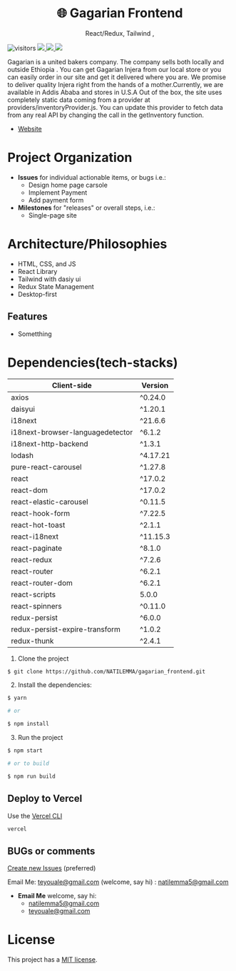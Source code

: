 
<h1 align="center" >
🌐 Gagarian Frontend
</h1>
<p align="center">
React/Redux, Tailwind , 
</p>


<p align="center">
  
  ![visitors](https://visitor-badge.glitch.me/badge?page_id=NATILEMMA.gagarian_frontend)
   <a href="https://travis-ci.com/amazingandyyy/mern">
      <img src="https://travis-ci.com/amazingandyyy/mern.svg?branch=master" />
   </a>
   <a href="https://github.com/amazingandyyy/mern/blob/master/LICENSE">
      <img src="https://img.shields.io/badge/License-MIT-green.svg" />
   </a>
   <a href="https://circleci.com/gh/amazingandyyy/mern">
      <img src="https://circleci.com/gh/amazingandyyy/mern.svg?style=svg" />
   </a>
</p>






Gagarian is a united bakers company. The company sells both locally and outside Ethiopia . You can get Gagarian Injera from our local store or you can easily order in our site and get it delivered where you are. We promise to deliver quality Injera right from the hands of a mother.Currently, we are available in Addis Ababa and stores in U.S.A
Out of the box, the site uses completely static data coming from a provider at providers/inventoryProvider.js. You can update this provider to fetch data from any real API by changing the call in the getInventory function.

- [Website](https://gagarian.vercel.app/)

Project Organization
====================

* **Issues** for individual actionable items, or bugs i.e.:
  * Design home page carsole
  * Implement Payment
  * Add payment form
* **Milestones** for "releases" or overall steps, i.e.:
  * Single-page site

Architecture/Philosophies
=========================

* HTML, CSS, and JS 
* React Library
* Tailwind with dasiy ui
* Redux State Management
* Desktop-first

## Features

-  Sometthing

# Dependencies(tech-stacks)
Client-side | Version
--- | ---
axios | ^0.24.0
daisyui | ^1.20.1
i18next | ^21.6.6
i18next-browser-languagedetector | ^6.1.2
i18next-http-backend | ^1.3.1
lodash | ^4.17.21
pure-react-carousel | ^1.27.8
react | ^17.0.2
react-dom | ^17.0.2
react-elastic-carousel | ^0.11.5
react-hook-form | ^7.22.5
react-hot-toast | ^2.1.1
react-i18next | ^11.15.3
react-paginate | ^8.1.0
react-redux | ^7.2.6
react-router | ^6.2.1
react-router-dom | ^6.2.1
react-scripts | 5.0.0
react-spinners | ^0.11.0
redux-persist | ^6.0.0
redux-persist-expire-transform | ^1.0.2
redux-thunk | ^2.4.1

1. Clone the project

```sh
$ git clone https://github.com/NATILEMMA/gagarian_frontend.git
```

2. Install the dependencies:

```sh
$ yarn

# or

$ npm install
```

3. Run the project

```sh
$ npm start

# or to build

$ npm run build
```

## Deploy to Vercel

Use the [Vercel CLI](https://vercel.com/download)

```sh
vercel
```
## BUGs or comments

[Create new Issues](https://github.com/NATILEMMA/gagarian_frontend/issues) (preferred)

Email Me: teyouale@gmail.com (welcome, say hi)
        : natilemma5@gmail.com
* **Email Me** welcome, say hi:
  * natilemma5@gmail.com
  * teyouale@gmail.com
  
 

License
=======

This project has a [MIT license](LICENSE.md).
